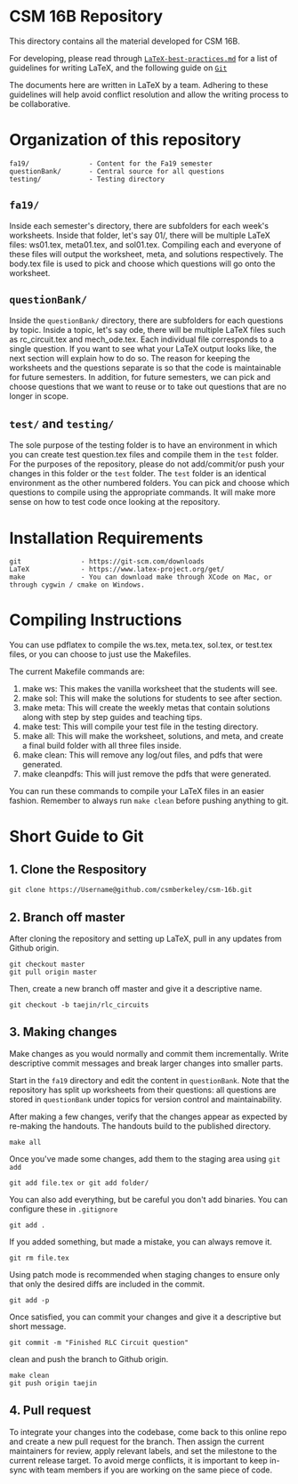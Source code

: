 # CSM 16B Repository

This directory contains all the material developed for CSM 16B.

For developing, please read through [`LaTeX-best-practices.md`](./00-LaTeX-best-practices.md) for a list of guidelines for writing LaTeX, and the following guide on [`Git`](https://rogerdudler.github.io/git-guide/)

The documents here are written in LaTeX by a team. Adhering to these guidelines will help avoid conflict resolution
and allow the writing process to be collaborative.

# Organization of this repository

    fa19/               - Content for the Fa19 semester 
    questionBank/       - Central source for all questions
    testing/            - Testing directory

## `fa19/`
Inside each semester's directory, there are subfolders for each week's worksheets. Inside that folder, let's say 01/, there will be multiple LaTeX files: ws01.tex, meta01.tex, and sol01.tex. Compiling each and everyone of these files will output the worksheet, meta, and solutions respectively. The body.tex file is used to pick and choose which questions will go onto the worksheet.

## `questionBank/`
Inside the `questionBank/` directory, there are subfolders for each questions by topic. Inside a topic, let's say ode, there will be multiple LaTeX files such as rc_circuit.tex and mech_ode.tex. Each individual file corresponds to a single question. If you want to see what your LaTeX output looks like, the next section will explain how to do so. The reason for keeping the worksheets and the questions separate is so that the code is maintainable for future semesters. In addition, for future semesters, we can pick and choose questions that we want to reuse or to take out questions that are no longer in scope.

## `test/` and `testing/`
The sole purpose of the testing folder is to have an environment in which you can create test question.tex files and compile them in the `test` folder. For the purposes of the repository, please do not add/commit/or push your changes in this folder or the `test` folder. The `test` folder is an identical environment as the other numbered folders. You can pick and choose which questions to compile using the appropriate commands. It will make more sense on how to test code once looking at the repository.

# Installation Requirements
    git               - https://git-scm.com/downloads
    LaTeX             - https://www.latex-project.org/get/
    make              - You can download make through XCode on Mac, or through cygwin / cmake on Windows.

# Compiling Instructions

You can use pdflatex to compile the ws.tex, meta.tex, sol.tex, or test.tex files, or you can choose to just use the Makefiles. 

The current Makefile commands are:

 1. make ws: This makes the vanilla worksheet that the students will see.
 2. make sol: This will make the solutions for students to see after section.
 3. make meta: This will create the weekly metas that contain solutions along with step by step guides and teaching tips.
 4. make test: This will compile your test file in the testing directory.
 5. make all: This will make the worksheet, solutions, and meta, and create a final build folder with all three files inside. 
 6. make clean: This will remove any log/out files, and pdfs that were generated.
 7. make cleanpdfs: This will just remove the pdfs that were generated.

You can run these commands to compile your LaTeX files in an easier fashion. Remember to always run `make clean` before pushing anything to git.

# Short Guide to Git

## 1. Clone the Respository

    git clone https://Username@github.com/csmberkeley/csm-16b.git

## 2. Branch off master
After cloning the repository and setting up LaTeX, pull in any updates from Github origin.

    git checkout master
    git pull origin master

Then, create a new branch off master and give it a descriptive name.

    git checkout -b taejin/rlc_circuits

## 3. Making changes

Make changes as you would normally and commit them incrementally. Write descriptive commit messages and break larger changes into smaller parts.

Start in the `fa19` directory and edit the content in `questionBank`. Note that the repository has split up worksheets from their questions: all questions are stored in `questionBank` under topics for version control and maintainability.

After making a few changes, verify that the changes appear as expected by re-making the handouts. The handouts build to the published directory.

    make all

Once you've made some changes, add them to the staging area using `git add`

    git add file.tex or git add folder/
    
You can also add everything, but be careful you don't add binaries. You can configure these in `.gitignore`
    
    git add .
    
If you added something, but made a mistake, you can always remove it.

    git rm file.tex

Using patch mode is recommended when staging changes to ensure only that only the desired diffs are included in the commit.

    git add -p 

Once satisfied, you can commit your changes and give it a descriptive but short message.

    git commit -m "Finished RLC Circuit question"

clean and push the branch to Github origin.

    make clean
    git push origin taejin

## 4. Pull request
To integrate your changes into the codebase, come back to this online repo and create a new pull request for the branch. Then assign the current maintainers for review, apply relevant labels, and set the milestone to the current release target.
To avoid merge conflicts, it is important to keep in-sync with team members if you are working on the same piece of code.


